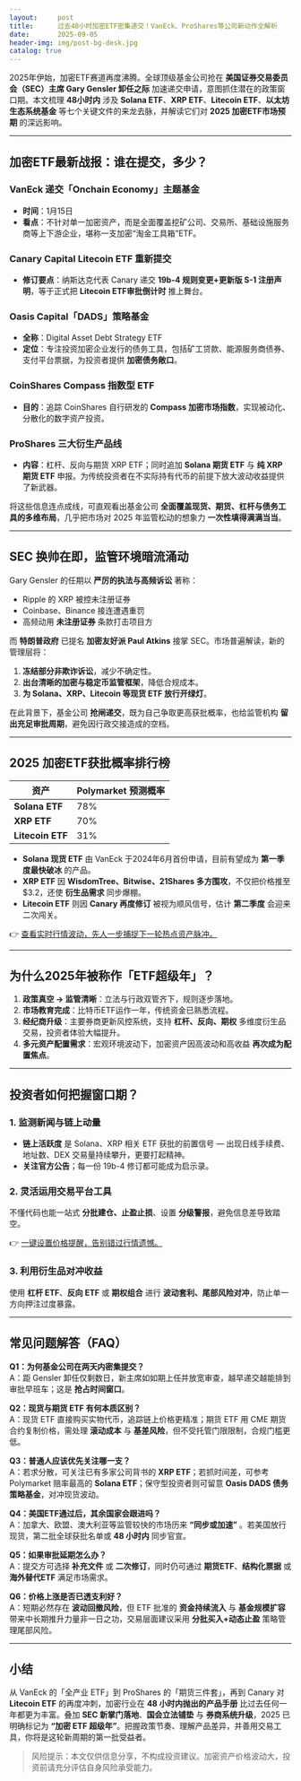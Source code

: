 ```yaml
---
layout:     post
title:      过去48小时加密ETF密集递交！VanEck、ProShares等公司新动作全解析
date:       2025-09-05
header-img: img/post-bg-desk.jpg
catalog: true
---
```


2025年伊始，加密ETF赛道再度沸腾。全球顶级基金公司抢在 **美国证券交易委员会（SEC）主席 Gary Gensler 卸任之际** 加速递交申请，意图抓住潜在的政策窗口期。本文梳理 **48小时内** 涉及 **Solana ETF**、**XRP ETF**、**Litecoin ETF**、**以太坊生态系统基金** 等七个关键文件的来龙去脉，并解读它们对 **2025 加密ETF市场预期** 的深远影响。

---

## 加密ETF最新战报：谁在提交，多少？

### VanEck 递交「Onchain Economy」主题基金
- **时间**：1月15日  
- **看点**：不针对单一加密资产，而是全面覆盖挖矿公司、交易所、基础设施服务商等上下游企业，堪称一支加密“淘金工具箱”ETF。

### Canary Capital Litecoin ETF 重新提交
- **修订要点**：纳斯达克代表 Canary 递交 **19b-4 规则变更+更新版 S-1 注册声明**，等于正式把 **Litecoin ETF审批倒计时** 推上舞台。

### Oasis Capital「DADS」策略基金
- **全称**：Digital Asset Debt Strategy ETF  
- **定位**：专注投资加密企业发行的债务工具，包括矿工贷款、能源服务商债券、支付平台票据，为投资者提供 **加密债务敞口**。

### CoinShares Compass 指数型 ETF
- **目的**：追踪 CoinShares 自行研发的 **Compass 加密市场指数**，实现被动化、分散化的数字资产投资。

### ProShares 三大衍生产品线
- **内容**：杠杆、反向与期货 XRP ETF；同时追加 **Solana 期货 ETF** 与 **纯 XRP 期货 ETF** 申报。为传统投资者在不实际持有代币的前提下放大波动收益提供了新武器。

将这些信息连点成线，可直观看出基金公司 **全面覆盖现货、期货、杠杆与债务工具的多维布局**，几乎把市场对 2025 年监管松动的想象力 **一次性填得满满当当**。

---

## SEC 换帅在即，监管环境暗流涌动

Gary Gensler 的任期以 **严厉的执法与高频诉讼** 著称：  
- Ripple 的 XRP 被控未注册证券  
- Coinbase、Binance 接连遭遇重罚  
- 高频动用 **未注册证券** 条款打击项目方  

而 **特朗普政府** 已提名 **加密友好派 Paul Atkins** 接掌 SEC。市场普遍解读，新的管理层将：

1. **冻结部分非欺诈诉讼**，减少不确定性。  
2. **出台清晰的加密与稳定币监管框架**，降低合规成本。  
3. **为 Solana、XRP、Litecoin 等现货 ETF 放行开绿灯**。

在此背景下，基金公司 **抢闸递交**，既为自己争取更高获批概率，也给监管机构 **留出充足审批周期**，避免因行政交接造成的空档。

---

## 2025 加密ETF获批概率排行榜

| 资产 | Polymarket 预测概率 |
|---|---|
| **Solana ETF** | 78% |
| **XRP ETF** | 70% |
| **Litecoin ETF** | 31% |

- **Solana 现货 ETF** 由 VanEck 于2024年6月首份申请，目前有望成为 **第一季度最快破冰** 的产品。  
- **XRP ETF** 因 **WisdomTree、Bitwise、21Shares 多方围攻**，不仅把价格推至 $3.2，还使 **衍生品需求** 同步爆棚。  
- **Litecoin ETF** 则因 **Canary 再度修订** 被视为顺风信号，估计 **第二季度** 会迎来二次闯关。

👉 [查看实时行情波动，先人一步捕捉下一轮热点资产脉冲。](https://okxdog.com/)

---

## 为什么2025年被称作「ETF超级年」？

1. **政策真空 → 监管清晰**：立法与行政双管齐下，规则逐步落地。  
2. **市场教育完成**：比特币ETF运作一年，传统资金已熟悉流程。  
3. **经纪商升级**：主要券商更新风控系统，支持 **杠杆、反向、期权** 多维度衍生品交易，投资者体验大幅提升。  
4. **多元资产配置需求**：宏观环境波动下，加密资产因高波动和高收益 **再次成为配置焦点**。

---

## 投资者如何把握窗口期？

### 1. 监测新闻与链上动量
- **链上活跃度** 是 Solana、XRP 相关 ETF 获批的前置信号 — 出现日线手续费、地址数、DEX 交易量持续攀升，更要打起精神。  
- **关注官方公告**；每一份 19b-4 修订都可能成为启示录。

### 2. 灵活运用交易平台工具
不懂代码也能一站式 **分批建仓、止盈止损**、设置 **分级警报**，避免信息差导致踏空。  

👉 [一键设置价格提醒，告别错过行情遗憾。](https://okxdog.com/)

### 3. 利用衍生品对冲收益
使用 **杠杆 ETF**、**反向 ETF** 或 **期权组合** 进行 **波动套利、尾部风险对冲**，防止单一方向押注过度暴露。

---

## 常见问题解答（FAQ）

**Q1：为何基金公司在两天内密集提交？**  
A：距 Gensler 卸任仅剩数日，新主席如如期上任并放宽审查，越早递交越能排到审批早班车；这是 **抢占时间窗口**。

**Q2：现货与期货 ETF 有何本质区别？**  
A：现货 ETF 直接购买实物代币，追踪链上价格更精准；期货 ETF 用 CME 期货合约复制价格，需处理 **滚动成本** 与 **基差风险**，但不受托管门限限制，合规门槛更低。

**Q3：普通人应该优先关注哪一支？**  
A：若求分散，可关注已有多家公司背书的 **XRP ETF**；若抓时间差，可参考 Polymarket 赔率最高的 **Solana ETF**；保守型投资者则可留意 **Oasis DADS 债务策略基金**，对冲现货波动。

**Q4：美国ETF通过后，其余国家会跟进吗？**  
A：加拿大、欧盟、澳大利亚等监管较快的市场历来 **“同步或加速”** 。若美国放行现货，第二批全球获批名单或 **48 小时内** 同步官宣。

**Q5：如果审批延期怎么办？**  
A：提交方可选择 **补充文件** 或 **二次修订**，同时仍可通过 **期货ETF**、**结构化票据** 或 **海外替代ETF** 满足市场需求。

**Q6：价格上涨是否已透支利好？**  
A：短期必然存在 **波动回撤风险**，但 ETF 批准的 **资金持续流入** 与 **基金规模扩容** 带来中长期推升力量非一日之功，交易层面建议采用 **分批买入+动态止盈** 策略管理尾部风险。

---

## 小结

从 VanEck 的「全产业 ETF」到 ProShares 的「期货三件套」，再到 Canary 对 **Litecoin ETF** 的再度冲刺，加密行业在 **48 小时内抛出的产品手册** 比过去任何一年都更为丰富。叠加 **SEC 新掌门落地**、**国会立法铺垫** 与 **券商系统升级**，2025 已明确标记为 **“加密 ETF 超级年”**。把握政策节奏、理解产品差异，并善用交易工具，你将是这轮新周期的第一批受益者。

> 风险提示：本文仅供信息分享，不构成投资建议。加密资产价格波动大，投资前请充分评估自身风险承受能力。